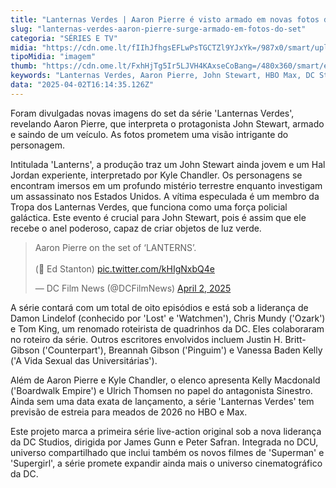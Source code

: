 ```yaml
---
title: "Lanternas Verdes | Aaron Pierre é visto armado em novas fotos do set"
slug: "lanternas-verdes-aaron-pierre-surge-armado-em-fotos-do-set"
categoria: "SÉRIES E TV"
midia: "https://cdn.ome.lt/fIIhJfhgsEFLwPsTGCTZl9YJxYk=/987x0/smart/uploads/conteudo/fotos/OMELETE_CAPA_-_2025-04-02T123308.425.png"
tipoMidia: "imagem"
thumb: "https://cdn.ome.lt/FxhHjTg5Ir5LJVH4KAxseCoBang=/480x360/smart/extras/conteudos/omelete_THUMB_-_2025-04-02T123232.803.png"
keywords: "Lanternas Verdes, Aaron Pierre, John Stewart, HBO Max, DC Studios, série"
data: "2025-04-02T16:14:35.126Z"
---
```


Foram divulgadas novas imagens do set da série 'Lanternas Verdes', revelando Aaron Pierre, que interpreta o protagonista John Stewart, armado e saindo de um veículo. As fotos prometem uma visão intrigante do personagem.

Intitulada 'Lanterns', a produção traz um John Stewart ainda jovem e um Hal Jordan experiente, interpretado por Kyle Chandler. Os personagens se encontram imersos em um profundo mistério terrestre enquanto investigam um assassinato nos Estados Unidos. A vítima especulada é um membro da Tropa dos Lanternas Verdes, que funciona como uma força policial galáctica. Este evento é crucial para John Stewart, pois é assim que ele recebe o anel poderoso, capaz de criar objetos de luz verde.

<blockquote class="twitter-tweet"><p lang="en" dir="ltr">Aaron Pierre on the set of ‘LANTERNS’.<br><br>(📸 Ed Stanton) <a href="https://t.co/kHIgNxbQ4e">pic.twitter.com/kHIgNxbQ4e</a></p>&mdash; DC Film News (@DCFilmNews) <a href="https://twitter.com/DCFilmNews/status/1907398139520188644?ref_src=twsrc%5Etfw">April 2, 2025</a></blockquote>


A série contará com um total de oito episódios e está sob a liderança de Damon Lindelof (conhecido por 'Lost' e 'Watchmen'), Chris Mundy ('Ozark') e Tom King, um renomado roteirista de quadrinhos da DC. Eles colaboraram no roteiro da série. Outros escritores envolvidos incluem Justin H. Britt-Gibson ('Counterpart'), Breannah Gibson ('Pinguim') e Vanessa Baden Kelly ('A Vida Sexual das Universitárias').

Além de Aaron Pierre e Kyle Chandler, o elenco apresenta Kelly Macdonald ('Boardwalk Empire') e Ulrich Thomsen no papel do antagonista Sinestro. Ainda sem uma data exata de lançamento, a série 'Lanternas Verdes' tem previsão de estreia para meados de 2026 no HBO e Max.

Este projeto marca a primeira série live-action original sob a nova liderança da DC Studios, dirigida por James Gunn e Peter Safran. Integrada no DCU, universo compartilhado que inclui também os novos filmes de 'Superman' e 'Supergirl', a série promete expandir ainda mais o universo cinematográfico da DC.